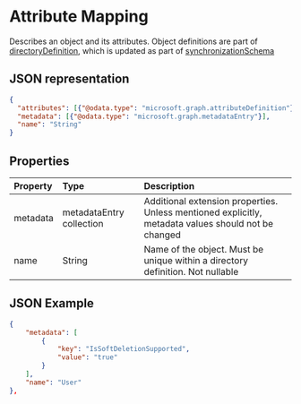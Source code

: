 # Attribute Mapping

Describes an object and its attributes. Object definitions are part of [directoryDefinition](synchronization-directoryDefinition.md), which is updated as part of [synchronizationSchema](synchronization-schema.md)

## JSON representation

```json
{
  "attributes": [{"@odata.type": "microsoft.graph.attributeDefinition"}],
  "metadata": [{"@odata.type": "microsoft.graph.metadataEntry"}],
  "name": "String"
}
```

## Properties

| Property      | Type      | Description    |
|:--------------|:----------|:---------------|
|metadata       |metadataEntry collection    |Additional extension properties. Unless mentioned explicitly, metadata values should not be changed|
|name           |String     |Name of the object. Must be unique within a directory definition. Not nullable|


## JSON Example

```json
{
    "metadata": [
        {
            "key": "IsSoftDeletionSupported",
            "value": "true"
        }
    ],
    "name": "User"
},
```
